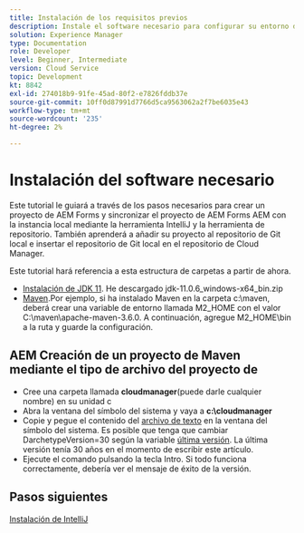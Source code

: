 ```yaml
---
title: Instalación de los requisitos previos
description: Instale el software necesario para configurar su entorno de desarrollo
solution: Experience Manager
type: Documentation
role: Developer
level: Beginner, Intermediate
version: Cloud Service
topic: Development
kt: 8842
exl-id: 274018b9-91fe-45ad-80f2-e7826fddb37e
source-git-commit: 10ff0d87991d7766d5ca9563062a2f7be6035e43
workflow-type: tm+mt
source-wordcount: '235'
ht-degree: 2%

---
```


# Instalación del software necesario

Este tutorial le guiará a través de los pasos necesarios para crear un proyecto de AEM Forms y sincronizar el proyecto de AEM Forms AEM con la instancia local mediante la herramienta IntelliJ y la herramienta de repositorio. También aprenderá a añadir su proyecto al repositorio de Git local e insertar el repositorio de Git local en el repositorio de Cloud Manager.




Este tutorial hará referencia a esta estructura de carpetas a partir de ahora.

* [Instalación de JDK 11](https://www.oracle.com/java/technologies/downloads/#java11-windows). He descargado jdk-11.0.6_windows-x64_bin.zip
* [Maven](https://maven.apache.org/guides/getting-started/windows-prerequisites.html).Por ejemplo, si ha instalado Maven en la carpeta c:\maven, deberá crear una variable de entorno llamada M2_HOME con el valor C:\maven\apache-maven-3.6.0. A continuación, agregue M2_HOME\bin a la ruta y guarde la configuración.

## AEM Creación de un proyecto de Maven mediante el tipo de archivo del proyecto de

* Cree una carpeta llamada **cloudmanager**(puede darle cualquier nombre) en su unidad c
* Abra la ventana del símbolo del sistema y vaya a **c:\cloudmanager**
* Copie y pegue el contenido del [archivo de texto](assets/creating-maven-project.txt) en la ventana del símbolo del sistema. Es posible que tenga que cambiar DarchetypeVersion=30 según la variable [última versión](https://github.com/adobe/aem-project-archetype/releases). La última versión tenía 30 años en el momento de escribir este artículo.
* Ejecute el comando pulsando la tecla Intro. Si todo funciona correctamente, debería ver el mensaje de éxito de la versión.

## Pasos siguientes

[Instalación de IntelliJ](./intellij-set-up.md)